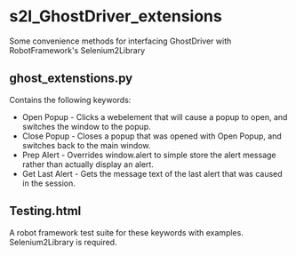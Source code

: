 s2l\_GhostDriver\_extensions
==========================

Some convenience methods for interfacing GhostDriver with RobotFramework's Selenium2Library 

ghost\_extenstions.py
--------------------

Contains the following keywords:

* Open Popup     - Clicks a webelement that will cause a popup to open, and switches the window to the popup.
* Close Popup    - Closes a popup that was opened with Open Popup, and switches back to the main window.
* Prep Alert     - Overrides window.alert to simple store the alert message rather than actually display an alert.
* Get Last Alert - Gets the message text of the last alert that was caused in the session.

Testing.html
------------

A robot framework test suite for these keywords with examples.  Selenium2Library is required.

